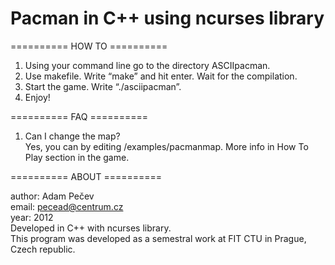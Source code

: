 # Pacman in C++ using ncurses library

========== HOW TO ==========

1) Using your command line go to the directory ASCIIpacman.  
2) Use makefile. Write “make” and hit enter. Wait for the compilation.  
3) Start the game. Write “./asciipacman”.  
4) Enjoy!  


========== FAQ ==========

1) Can I change the map?  
Yes, you can by editing /examples/pacmanmap. More info in How To Play section in the game.  


========== ABOUT ==========

author: Adam Pečev  
email: pecead@centrum.cz  
year: 2012  
Developed in C++ with ncurses library.  
This program was developed as a semestral work at FIT CTU in Prague, Czech republic.  
